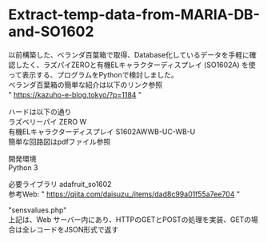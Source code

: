 # Extract-temp-data-from-MARIA-DB-and-SO1602<br>

以前構築した、ベランダ百葉箱で取得、Database化しているデータを手軽に確認したく、ラズパイZEROと有機ELキャラクターディスプレイ (SO1602A) を使って表示する、プログラムをPythonで検討しました。<BR>
ベランダ百葉箱の簡単な紹介は以下のリンク参照 <BR>
" https://kazuho-e-blog.tokyo/?p=1184 "　<BR>

ハードは以下の通り <br>
ラズベリーパイ ZERO W <br>
有機ELキャラクターディスプレイ S1602AWWB-UC-WB-U <br>
簡単な回路図はpdfファイル参照

開発環境 <br>
Python 3 <br>

必要ライブラリ
adafruit_so1602<br>
参考Web: " https://qiita.com/daisuzu_/items/dad8c99a01f55a7ee704 "

"sensvalues.php"<br>
上記は、Web サーバー内にあり、HTTPのGETとPOSTの処理を実装、GETの場合は全レコードをJSON形式で返す
